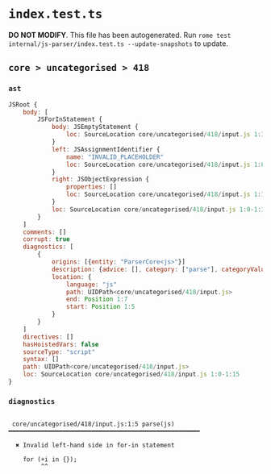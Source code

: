 # `index.test.ts`

**DO NOT MODIFY**. This file has been autogenerated. Run `rome test internal/js-parser/index.test.ts --update-snapshots` to update.

## `core > uncategorised > 418`

### `ast`

```javascript
JSRoot {
	body: [
		JSForInStatement {
			body: JSEmptyStatement {
				loc: SourceLocation core/uncategorised/418/input.js 1:14-1:15
			}
			left: JSAssignmentIdentifier {
				name: "INVALID_PLACEHOLDER"
				loc: SourceLocation core/uncategorised/418/input.js 1:8-1:7
			}
			right: JSObjectExpression {
				properties: []
				loc: SourceLocation core/uncategorised/418/input.js 1:11-1:13
			}
			loc: SourceLocation core/uncategorised/418/input.js 1:0-1:15
		}
	]
	comments: []
	corrupt: true
	diagnostics: [
		{
			origins: [{entity: "ParserCore<js>"}]
			description: {advice: [], category: ["parse"], categoryValue: "js", message: [RAW_MARKUP {value: "Invalid left-hand side in "}, "for-in statement"]}
			location: {
				language: "js"
				path: UIDPath<core/uncategorised/418/input.js>
				end: Position 1:7
				start: Position 1:5
			}
		}
	]
	directives: []
	hasHoistedVars: false
	sourceType: "script"
	syntax: []
	path: UIDPath<core/uncategorised/418/input.js>
	loc: SourceLocation core/uncategorised/418/input.js 1:0-1:15
}
```

### `diagnostics`

```

 core/uncategorised/418/input.js:1:5 parse(js) ━━━━━━━━━━━━━━━━━━━━━━━━━━━━━━━━━━━━━━━━━━━━━━━━━━━━━

  ✖ Invalid left-hand side in for-in statement

    for (+i in {});
         ^^


```
